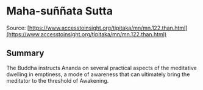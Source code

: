 # Maha-suññata Sutta



Source: [https://www.accesstoinsight.org/tipitaka/mn/mn.122.than.html](https://www.accesstoinsight.org/tipitaka/mn/mn.122.than.html)



## Summary

The Buddha instructs Ananda on several practical aspects of the meditative dwelling in emptiness, a mode of awareness that can ultimately bring the meditator to the threshold of Awakening.
